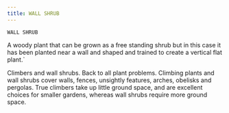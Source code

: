 ```yaml
---
title: WALL SHRUB
---
```

`WALL SHRUB`

A woody plant that can be grown as a free standing shrub but in this case it has been planted near a wall and shaped and trained to create a vertical flat plant.`

Climbers and wall shrubs. Back to all plant problems. Climbing plants and wall shrubs cover walls, fences, unsightly features, arches, obelisks and pergolas. True climbers take up little ground space, and are excellent choices for smaller gardens, whereas wall shrubs require more ground space.